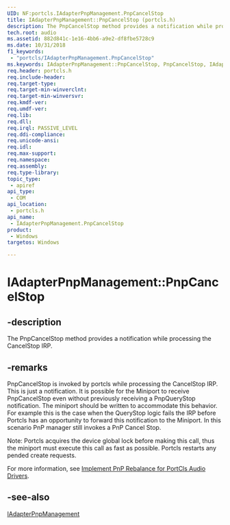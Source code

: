 ```yaml
---
UID: NF:portcls.IAdapterPnpManagement.PnpCancelStop
title: IAdapterPnpManagement::PnpCancelStop (portcls.h)
description: The PnpCancelStop method provides a notification while processing the CancelStop IRP.
tech.root: audio
ms.assetid: 882d841c-1e16-4bb6-a9e2-df8fbe5728c9
ms.date: 10/31/2018
f1_keywords:
 - "portcls/IAdapterPnpManagement.PnpCancelStop"
ms.keywords: IAdapterPnpManagement::PnpCancelStop, PnpCancelStop, IAdapterPnpManagement.PnpCancelStop, IAdapterPnpManagement::PnpCancelStop, IAdapterPnpManagement.PnpCancelStop
req.header: portcls.h
req.include-header:
req.target-type:
req.target-min-winverclnt:
req.target-min-winversvr:
req.kmdf-ver:
req.umdf-ver:
req.lib:
req.dll:
req.irql: PASSIVE_LEVEL
req.ddi-compliance:
req.unicode-ansi:
req.idl:
req.max-support:
req.namespace:
req.assembly:
req.type-library: 
topic_type: 
 - apiref
api_type: 
 - COM
api_location: 
 - portcls.h
api_name: 
 - IAdapterPnpManagement.PnpCancelStop
product: 
 - Windows
targetos: Windows

---
```


# IAdapterPnpManagement::PnpCancelStop


## -description

The PnpCancelStop method provides a notification while processing the CancelStop IRP.

## -remarks
PnpCancelStop is invoked by portcls while processing the CancelStop IRP. This is just a notification. It is possible for the Miniport to receive PnpCancelStop even without previously receiving a PnpQueryStop notification. The miniport should be written to accommodate this behavior. For example this is the case when the QueryStop logic fails the IRP before Portcls has an opportunity to forward this notification to the Miniport. In this scenario PnP manager still invokes a PnP Cancel Stop. 

Note: Portcls acquires the device global lock before making this call, thus the miniport must execute this call as fast as possible. Portcls restarts any pended create requests.
 
For more information, see [Implement PnP Rebalance for PortCls Audio Drivers](https://docs.microsoft.com/windows-hardware/drivers/audio/implement-pnp-rebalance-for-portcls-audio-drivers).  


## -see-also

[IAdapterPnpManagement](nn-portcls-iadapterpnpmanagement.md)
